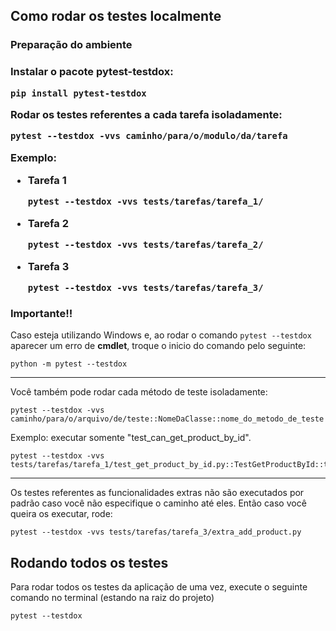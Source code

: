 <h2> Como rodar os testes localmente </h2>

<h3> Preparação do ambiente <h3>

<p>Instalar o pacote <strong>pytest-testdox</strong>:</p>

```shell
pip install pytest-testdox
```

<p>Rodar os testes referentes a cada tarefa isoladamente:</p>

```shell
pytest --testdox -vvs caminho/para/o/modulo/da/tarefa
```

Exemplo:

<ul>
<li>Tarefa 1</li>

```shell
pytest --testdox -vvs tests/tarefas/tarefa_1/
```

<li>Tarefa 2</li>

```shell
pytest --testdox -vvs tests/tarefas/tarefa_2/
```

<li>Tarefa 3</li>

```shell
pytest --testdox -vvs tests/tarefas/tarefa_3/
```

</ul>

### **Importante!!**

Caso esteja utilizando Windows e, ao rodar o comando `pytest --testdox` aparecer um erro de **cmdlet**, troque o inicio do comando pelo seguinte:

```shell
python -m pytest --testdox
```

<hr>
<p>Você também pode rodar cada método de teste isoladamente:</p>

```shell
pytest --testdox -vvs caminho/para/o/arquivo/de/teste::NomeDaClasse::nome_do_metodo_de_teste
```

<p>Exemplo: executar somente "test_can_get_product_by_id".</p>

```shell
pytest --testdox -vvs tests/tarefas/tarefa_1/test_get_product_by_id.py::TestGetProductById::test_can_get_product_by_id
```

<hr>
<p>Os testes referentes as funcionalidades extras não são executados por padrão caso você não especifique o caminho até eles. Então caso você queira os executar, rode:</p>

```shell
pytest --testdox -vvs tests/tarefas/tarefa_3/extra_add_product.py
```

## Rodando todos os testes

Para rodar todos os testes da aplicação de uma vez, execute o seguinte comando no terminal (estando na raiz do projeto)

```shell
pytest --testdox
```
